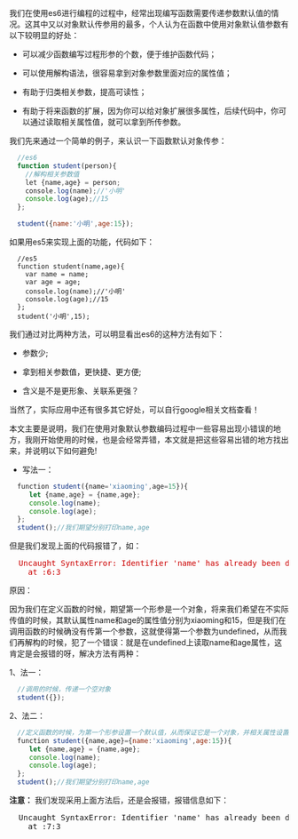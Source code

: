 我们在使用es6进行编程的过程中，经常出现编写函数需要传递参数默认值的情况。这其中又以对象默认传参用的最多，个人认为在函数中使用对象默认值参数有以下较明显的好处：

* 可以减少函数编写过程形参的个数，便于维护函数代码；

* 可以使用解构语法，很容易拿到对象参数里面对应的属性值；

* 有助于归类相关参数，提高可读性；

* 有助于将来函数的扩展，因为你可以给对象扩展很多属性，后续代码中，你可以通过读取相关属性值，就可以拿到所传参数。

我们先来通过一个简单的例子，来认识一下函数默认对象传参：

```javascript
  //es6
  function student(person){
    //解构相关参数值
    let {name,age} = person;
    console.log(name);//'小明'
    console.log(age);//15
  };
  
  student({name:'小明',age:15});
```
如果用es5来实现上面的功能，代码如下：

```javasript
  //es5
  function student(name,age){
    var name = name;
    var age = age;
    console.log(name);//'小明'
    console.log(age);//15
  };
  student('小明',15);
```

我们通过对比两种方法，可以明显看出es6的这种方法有如下：

- 参数少;

- 拿到相关参数值，更快捷、更方便;

- 含义是不是更形象、关联系更强？

当然了，实际应用中还有很多其它好处，可以自行google相关文档查看！

本文主要是说明，我们在使用对象默认参数编码过程中一些容易出现小错误的地方，我刚开始使用的时候，也是会经常弄错，本文就是把这些容易出错的地方找出来，并说明以下如何避免!

* 写法一：

```javascript
  function student({name='xiaoming',age=15}){
     let {name,age} = {name,age};
     console.log(name);
     console.log(age);
  };
  student();//我们期望分别打印name,age
``` 

但是我们发现上面的代码报错了，如：


<pre style="color:#c00;">
  Uncaught SyntaxError: Identifier 'name' has already been declared
    at <anonymous>:6:3
</pre>

原因：

因为我们在定义函数的时候，期望第一个形参是一个对象，将来我们希望在不实际传值的时候，其默认属性name和age的属性值分别为xiaoming和15，但是我们在调用函数的时候确没有传第一个参数，这就使得第一个参数为undefined，从而我们再解构的时候，犯了一个错误：就是在undefined上读取name和age属性，这肯定是会报错的呀，解决方法有两种：

1、法一：

```javascript
  //调用的时候，传递一个空对象
  student({});
```

2、法二：

```javascript
  //定义函数的时候，为第一个形参设置一个默认值，从而保证它是一个对象，并相关属性设置默认值
  function student({name,age}={name:'xiaoming',age:15}){
     let {name,age} = {name,age};
     console.log(name);
     console.log(age);
  };
  student();//我们期望分别打印name,age
```
**注意：** 我们发现采用上面方法后，还是会报错，报错信息如下：

<pre>
  Uncaught SyntaxError: Identifier 'name' has already been declared
    at <anonymous>:7:3
</pre>




